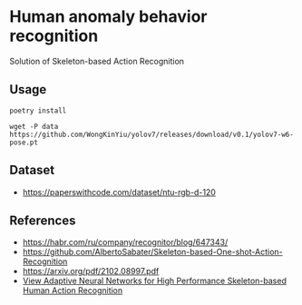 # Human anomaly behavior recognition
Solution of Skeleton-based Action Recognition

## Usage

```shell
poetry install
```

```shell
wget -P data https://github.com/WongKinYiu/yolov7/releases/download/v0.1/yolov7-w6-pose.pt 
```

## Dataset

* https://paperswithcode.com/dataset/ntu-rgb-d-120

## References

* https://habr.com/ru/company/recognitor/blog/647343/
* https://github.com/AlbertoSabater/Skeleton-based-One-shot-Action-Recognition
* https://arxiv.org/pdf/2102.08997.pdf
* [View Adaptive Neural Networks for High
Performance Skeleton-based Human Action
Recognition](https://arxiv.org/pdf/1804.07453v3.pdf)
